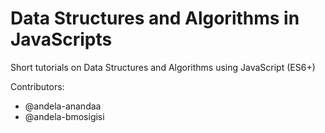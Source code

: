 # Data Structures and Algorithms in JavaScripts

Short tutorials on Data Structures and Algorithms using JavaScript (ES6+)

Contributors:
- @andela-anandaa
- @andela-bmosigisi
